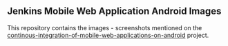 ## Jenkins Mobile Web Application Android Images
This repository contains the images - screenshots mentioned on the [continous-integration-of-mobile-web-applications-on-android](https://github.com/tolis-e/continous-integration-of-mobile-web-applications-on-android) project.
